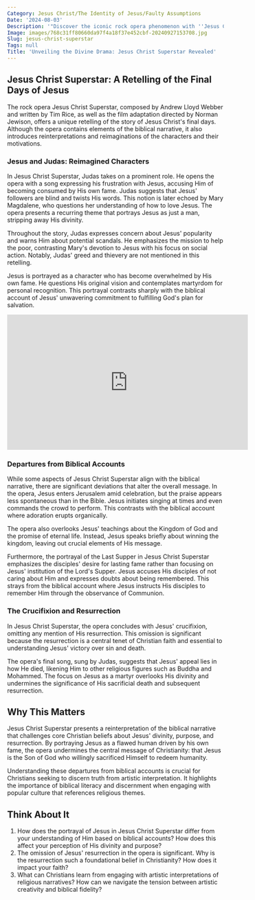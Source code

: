 ```yaml
---
Category: Jesus Christ/The Identity of Jesus/Faulty Assumptions
Date: '2024-08-03'
Description: '"Discover the iconic rock opera phenomenon with ''Jesus Christ Superstar.'' Explore the timeless music and compelling story of this classic musical. Dive into the religious themes and cultural impact."'
Image: images/768c31ff80660da97f4a18f37e452cbf-20240927153708.jpg
Slug: jesus-christ-superstar
Tags: null
Title: 'Unveiling the Divine Drama: Jesus Christ Superstar Revealed'
---
```


## Jesus Christ Superstar: A Retelling of the Final Days of Jesus

The rock opera Jesus Christ Superstar, composed by Andrew Lloyd Webber and written by Tim Rice, as well as the film adaptation directed by Norman Jewison, offers a unique retelling of the story of Jesus Christ's final days. Although the opera contains elements of the biblical narrative, it also introduces reinterpretations and reimaginations of the characters and their motivations.

### Jesus and Judas: Reimagined Characters

In Jesus Christ Superstar, Judas takes on a prominent role. He opens the opera with a song expressing his frustration with Jesus, accusing Him of becoming consumed by His own fame. Judas suggests that Jesus' followers are blind and twists His words. This notion is later echoed by Mary Magdalene, who questions her understanding of how to love Jesus. The opera presents a recurring theme that portrays Jesus as just a man, stripping away His divinity.

Throughout the story, Judas expresses concern about Jesus' popularity and warns Him about potential scandals. He emphasizes the mission to help the poor, contrasting Mary's devotion to Jesus with his focus on social action. Notably, Judas' greed and thievery are not mentioned in this retelling.

Jesus is portrayed as a character who has become overwhelmed by His own fame. He questions His original vision and contemplates martyrdom for personal recognition. This portrayal contrasts sharply with the biblical account of Jesus' unwavering commitment to fulfilling God's plan for salvation.


<iframe width="560" height="315" src="https://www.youtube.com/embed/qV9C6Am8xzk" frameborder="0" allow="autoplay; encrypted-media" allowfullscreen></iframe>


### Departures from Biblical Accounts

While some aspects of Jesus Christ Superstar align with the biblical narrative, there are significant deviations that alter the overall message. In the opera, Jesus enters Jerusalem amid celebration, but the praise appears less spontaneous than in the Bible. Jesus initiates singing at times and even commands the crowd to perform. This contrasts with the biblical account where adoration erupts organically.

The opera also overlooks Jesus' teachings about the Kingdom of God and the promise of eternal life. Instead, Jesus speaks briefly about winning the kingdom, leaving out crucial elements of His message.

Furthermore, the portrayal of the Last Supper in Jesus Christ Superstar emphasizes the disciples' desire for lasting fame rather than focusing on Jesus' institution of the Lord's Supper. Jesus accuses His disciples of not caring about Him and expresses doubts about being remembered. This strays from the biblical account where Jesus instructs His disciples to remember Him through the observance of Communion.

### The Crucifixion and Resurrection

In Jesus Christ Superstar, the opera concludes with Jesus' crucifixion, omitting any mention of His resurrection. This omission is significant because the resurrection is a central tenet of Christian faith and essential to understanding Jesus' victory over sin and death.

The opera's final song, sung by Judas, suggests that Jesus' appeal lies in how He died, likening Him to other religious figures such as Buddha and Mohammed. The focus on Jesus as a martyr overlooks His divinity and undermines the significance of His sacrificial death and subsequent resurrection.

## Why This Matters

Jesus Christ Superstar presents a reinterpretation of the biblical narrative that challenges core Christian beliefs about Jesus' divinity, purpose, and resurrection. By portraying Jesus as a flawed human driven by his own fame, the opera undermines the central message of Christianity: that Jesus is the Son of God who willingly sacrificed Himself to redeem humanity.

Understanding these departures from biblical accounts is crucial for Christians seeking to discern truth from artistic interpretation. It highlights the importance of biblical literacy and discernment when engaging with popular culture that references religious themes.

## Think About It

1. How does the portrayal of Jesus in Jesus Christ Superstar differ from your understanding of Him based on biblical accounts? How does this affect your perception of His divinity and purpose?
2. The omission of Jesus' resurrection in the opera is significant. Why is the resurrection such a foundational belief in Christianity? How does it impact your faith?
3. What can Christians learn from engaging with artistic interpretations of religious narratives? How can we navigate the tension between artistic creativity and biblical fidelity?